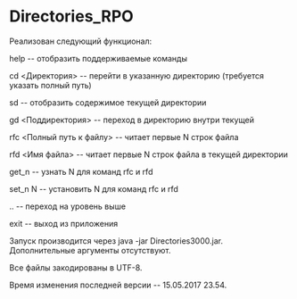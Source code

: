 # Directories_RPO


Реализован следующий функционал:


help -- отобразить поддерживаемые команды

cd <Директория> -- перейти в указанную директорию (требуется указать полный путь)

sd -- отобразить содержимое текущей директории

gd <Поддиректория> -- переход в директорию внутри текущей

rfc <Полный путь к файлу> -- читает первые N строк файла

rfd <Имя файла> -- читает первые N строк файла в текущей директории

get_n -- узнать N для команд rfc и rfd

set_n N -- установить N для команд rfc и rfd

.. -- переход на уровень выше

exit -- выход из приложения



Запуск производится через java -jar Directories3000.jar.
Дополнительные аргументы отсутствуют.

Все файлы закодированы в UTF-8.

Время изменения последней версии -- 15.05.2017 23.54.
